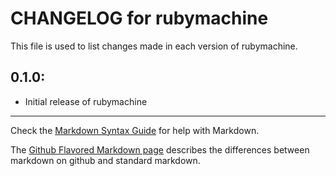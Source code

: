 # CHANGELOG for rubymachine

This file is used to list changes made in each version of rubymachine.

## 0.1.0:

* Initial release of rubymachine

- - - 
Check the [Markdown Syntax Guide](http://daringfireball.net/projects/markdown/syntax) for help with Markdown.

The [Github Flavored Markdown page](http://github.github.com/github-flavored-markdown/) describes the differences between markdown on github and standard markdown.
